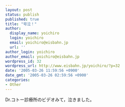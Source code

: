 ```yaml
---
layout: post
status: publish
published: true
title: "号泣！"
author:
  display_name: yoichiro
  login: yoichiro
  email: yoichiro@eisbahn.jp
  url: ''
author_login: yoichiro
author_email: yoichiro@eisbahn.jp
wordpress_id: 32
wordpress_url: http://www.eisbahn.jp/yoichiro/?p=32
date: '2005-03-26 11:59:56 +0900'
date_gmt: '2005-03-26 02:59:56 +0900'
categories:
- Other
---
```


Dr.コトー診療所のビデオみて，泣きました。
